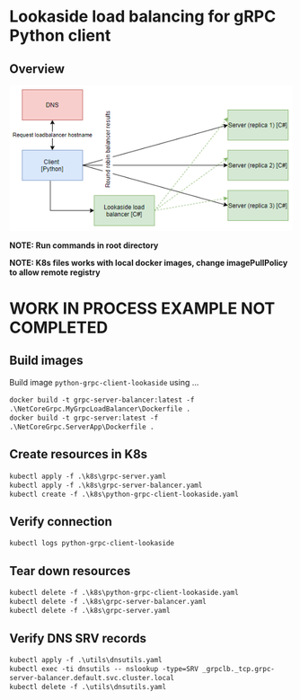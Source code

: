 # Lookaside load balancing for gRPC Python client

## Overview

![Overview](./overview.PNG)

__NOTE: Run commands in root directory__

__NOTE: K8s files works with local docker images, change imagePullPolicy to allow remote registry__

# WORK IN PROCESS EXAMPLE NOT COMPLETED

## Build images
Build image `python-grpc-client-lookaside` using ...
```
docker build -t grpc-server-balancer:latest -f .\NetCoreGrpc.MyGrpcLoadBalancer\Dockerfile .
docker build -t grpc-server:latest -f .\NetCoreGrpc.ServerApp\Dockerfile .
```

## Create resources in K8s
```
kubectl apply -f .\k8s\grpc-server.yaml
kubectl apply -f .\k8s\grpc-server-balancer.yaml
kubectl create -f .\k8s\python-grpc-client-lookaside.yaml
```

## Verify connection
```
kubectl logs python-grpc-client-lookaside
```

## Tear down resources
```
kubectl delete -f .\k8s\python-grpc-client-lookaside.yaml
kubectl delete -f .\k8s\grpc-server-balancer.yaml
kubectl delete -f .\k8s\grpc-server.yaml
```

## Verify DNS SRV records
```
kubectl apply -f .\utils\dnsutils.yaml
kubectl exec -ti dnsutils -- nslookup -type=SRV _grpclb._tcp.grpc-server-balancer.default.svc.cluster.local
kubectl delete -f .\utils\dnsutils.yaml
```
